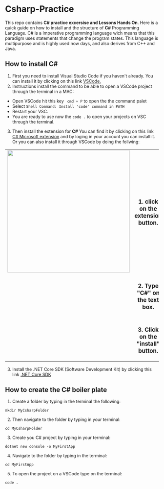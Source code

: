 # Csharp-Practice

This repo contains **C# practice excersise and Lessons Hands On**. Here is a quick guide on how to install and the structure of **C#** Programming Language.
C# is a Imperative programming language wich means that this paradigm uses statements that change the program states. This language is multipurpose and is highly used now days, and 
also derives from C++ and Java. 

## How to install C#

1. First you need to install Visual Studio Code if you haven't already. You can install it by clicking on this link [VSCode.](https://code.visualstudio.com/download)
2. Instructions install the command to be able to open a VSCode project through the terminal in a MAC:
  - Open VSCode hit this key ``` cmd + P``` to open the the command palet
  - Select ```Shell Command: Install 'code' command in PATH``` 
  - Restart your VSC.
  - You are ready to use now the ```code .``` to open your projects on VSC through the terminal.

3. Then install the extension for **C#** You can find it by clicking on this link [C# Microsoft extension](https://marketplace.visualstudio.com/items?itemName=ms-dotnettools.csharp) and by loging in your account you can install it. 
Or you can also install it through VSCode by doing the follwing:

<table>
<tr>
  <td align="center">
     <img src="https://res.cloudinary.com/programandoconmei/image/upload/v1647312903/ExtensionInstallationForCSharp_ago0yb.png" width=400 align="center">
  </td>
  <td align="center">
    <h3 align="center"> 1. click on the extension button.</h3>
  </td>
  </tr>
  
  <tr>
  <td align="center">
    </td>
  <td align="center">
      <h3 align="center"> 2. Type "C#" on the text box.</h3>
  </td>
  </tr>
  
  <tr>
  <td align="center">
    </td>
  <td align="center">
    <h3 align="center"> 3. Click on the "install" button.</h3>
  </td>

</tr>
</table>

3. Install the .NET Core SDK (Software Development Kit) by clicking this link [.NET Core SDK](https://www.microsoft.com/net/learn/get-started/windows)

## How to create the C# boiler plate 

1. Create a folder by typing in the terminal the following:

```
mkdir MyCsharpFolder
```
2. Then navigate to the folder by typing in your terminal:

```
cd MyCsharpFolder
```
3. Create you C# project by typing in your terminal:

```
dotnet new console -o MyFirstApp
```
4. Navigate to the folder by typing in the terminal:
  
```
cd MyFirstApp

```
5. To open the project on a VSCode type on the terminal:
```
code .
```



